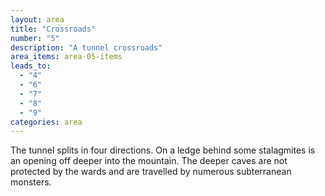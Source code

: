 ```yaml
---
layout: area
title: "Crossroads"
number: "5"
description: "A tunnel crossroads"
area_items: area-05-items
leads_to:
  - "4"
  - "6"
  - "7"
  - "8"
  - "9"
categories: area
---
```


The tunnel splits in four directions.  On a ledge behind some stalagmites is an opening off deeper into the mountain.  The deeper caves are not protected by the wards and are travelled by numerous subterranean monsters.
